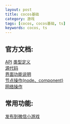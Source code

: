 ```yaml
---
layout: post
title: cocos基础
category: 游戏
tags: [cocos, cocos基础, ts]
keywords: cocos, ts
---
```


## 官方文档:
[API](https://docs.cocos.com/creator/api/zh/#/)
[类型定义](https://docs.cocos.com/creator/3.0/api/zh/) <br/>
[源代码](https://github.com/cocos-creator/engine)  <br/>
[界面功能说明](https://docs.cocos.com/creator/3.0/manual/zh/ui-system/components/engine/trim.html?h=size) <br/>
[节点操作(node、component)](https://docs.cocos.com/creator/manual/zh/scripting/access-node-component.html#%E6%9F%A5%E6%89%BE%E5%AD%90%E8%8A%82%E7%82%B9) <br/>
[网络操作](https://docs.cocos.com/creator/manual/zh/scripting/network.html) <br/>

## 常用功能:
[发布到微信小游戏](https://docs.cocos.com/creator/manual/zh/publish/publish-wechatgame.html)